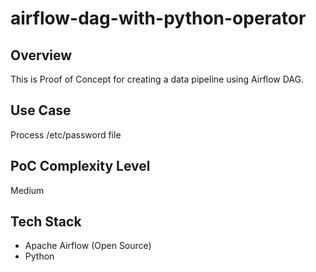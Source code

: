 # airflow-dag-with-python-operator

## Overview
This is Proof of Concept for creating a data pipeline using Airflow DAG.

## Use Case
Process /etc/password file

## PoC Complexity Level
Medium

## Tech Stack
- Apache Airflow (Open Source)
- Python
